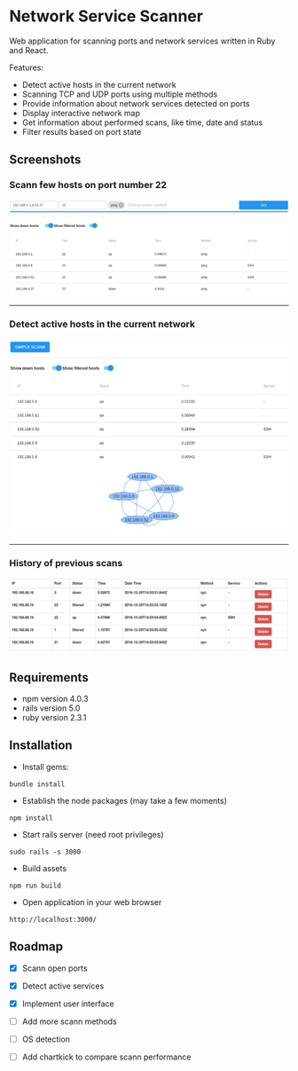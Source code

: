 # Network Service Scanner

Web application for scanning ports and network services written in Ruby and React.

Features:
- Detect active hosts in the current network
- Scanning TCP and UDP ports using multiple methods
- Provide information about network services detected on ports
- Display interactive network map
- Get information about performed scans, like time, date and status
- Filter results based on port state


## Screenshots

### Scann few hosts on port number 22
![Form edit](/app/assets/images/screenshot1.png)

---
### Detect active hosts in the current network
![Submissions](/app/assets/images/screenshot2.png)

---
### History of previous scans
![Submissions](/app/assets/images/screenshot3.png)


## Requirements

* npm version 4.0.3
* rails version 5.0
* ruby version 2.3.1


## Installation

* Install gems:
```
bundle install
```

* Establish the node packages (may take a few moments)
```
npm install
```

* Start rails server (need root privileges)
```
sudo rails -s 3000 
```

* Build assets
```
npm run build
```

* Open application in your web browser
```
http://localhost:3000/
```

## Roadmap

- [x] Scann open ports
- [x] Detect active services
- [x] Implement user interface
- [ ] Add more scann methods
- [ ] OS detection
- [ ] Add chartkick to compare scann performance

